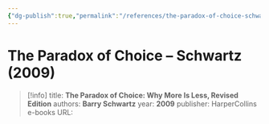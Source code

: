 ```yaml
---
{"dg-publish":true,"permalink":"/references/the-paradox-of-choice-schwartz-2009/"}
---
```



# The Paradox of Choice – Schwartz (2009)

> [!info]
> title: **The Paradox of Choice: Why More Is Less, Revised Edition**
> authors: **Barry Schwartz**
> year: **2009**
> publisher: HarperCollins e-books
> URL: 



